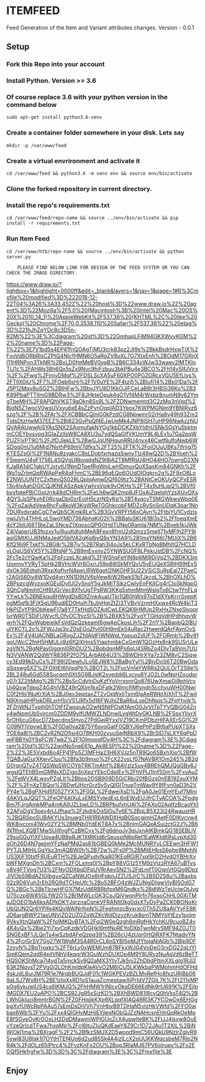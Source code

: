 # ITEMFEED #

Feed Generation of the Item and Variant attributes changes.
Version - 0.0.1

## Setup ##

### Fork this Repo into your account ###


### Install Python. Version >= 3.6 ###

### Of course replace 3.6 with your python version in the command below ###

```
sudo apt-get install python3.6-venv
```

### Create a container folder somewhere in your disk. Lets say ###

```
mkdir -p /var/www/feed
```

### Create a virtual envrironment and activate it ###

```
cd /var/www/feed && python3.6 -m venv env && source env/bin/activate
```
### Clone the forked repository in current directory. ###


### Install the repo's requirements.txt ###

```
cd /var/www/feed/repo-name && source ../env/bin/activate && pip install -r requirements.txt
```
### Run Item Feed ###

```
cd /var/www/htb/repo-name && source ../env/bin/activate && python server.py
```


```
	PLEASE FIND BELOW LINK FOR DESIGN OF THE FEED SYSTEM OR YOU CAN CHECK THE IMAGE DIRECTORY.
```

https://www.draw.io/?lightbox=1&highlight=0000ff&edit=_blank&layers=1&nav=1&page=1#R%3Cmxfile%20modified%3D%222018-12-22T04%3A26%3A33.452Z%22%20host%3D%22www.draw.io%22%20agent%3D%22Mozilla%2F5.0%20(Macintosh%3B%20Intel%20Mac%20OS%20X%2010_14_1)%20AppleWebKit%2F537.36%20(KHTML%2C%20like%20Gecko)%20Chrome%2F70.0.3538.110%20Safari%2F537.36%22%20etag%3D%221hJhZqYDc8c3D5n-R2Mj%22%3E%3Cdiagram%20id%3D%22GmhapLFiM94GKXWyyKGM%22%20name%3D%22Page-1%22%3E7V1bd5s4EP41fnQOAgTiMU3crk83pz2Jt9s%2BkkBsdrHxwTiX%2FvoVd6ORbRIsCZPtQ4NlcfHMN6O5aRgZV8uXL7G7XtxEnh%2BOdM17GRnXI11HRNPon3TkNR%2BxLD0fmMeBV0yqB%2B6C334xWJw33waev2lMTKIoTIJ1c%2FAhWq38h6Qx5sZx9Nyc9hiFzbuu3bkPBu4e3BCO%2Fh14ySIfJVirx%2F%2Fwg%2FmivDMqf%2FDSLScXA5uF60XPO0PGZGRcxVGU5EfLlys%2FTIlX0iU%2F7%2FOeb6sHi%2F1V0uYE%2F4tzj5%2BIufj14%2Bs01Da%2FJ5P12Mqv8uSG2%2BIHFw%2BbvJYU8D1KkOJjFCeLaB6t3HBSj36Ko%2B3K89PbaPTTIlmG9BDRw3%2F8JHkteOpuk4gO1Vf4M4rWxbz8numN9v62YmgTbeMH%2F8APQhVlKST9aOkn8Ss9L%2FZDNwmemtd3C2zMq3nVqd%2BjgN5Z1wocV0wsUVxyubxE4sZzPynOqplAD3Yeox7KWPMGNjm9YBNlRvz6szg%2F%2B%2FAr%2FXCBBbCQinlG0kPzdCG8Npwmr02rHa8v49h93Zm2TidsDtzHwM37EEZ%2Bj823GvPpQf4EJwUeMk4JNP8lSH7uHP96NwAzzNUQVARAUwwAjSYAsSNX2SAsmufakNYGg1kbDCKZXbYIdhUSNkSGsYu5bktmmCOEYbvsypg3GIaZzIIsW8CA8XU3u7ydQSaGIfVKUmY9L4LEv1u7Ga2eqWPUZFlxPT9O%2FJfDJIekLE%2BwGJqUNHqunRRU4nyx46CwtNulfoNwb6WSDqg0nU1u6Mjd7NvthP69mV7dfks%2FT25%2FTK%2FoiOUuU8Ks7jfriig75KTESZp0i%2F1N8Nu9zyakcC8sLDobfxrhazqSwnyTIz49wQ2D%2BYoeh%2F5jeqmU4gF17S6L4SQVgU8byqdgNZ9l8jA2T8MfRsU4HO44HO7owrgD2XNKJaRA1diC1gbUYJxtytU1NmDTpefRgWniLwHDmuyQoXSaxKm84GNKh%2FWgTgZrImQpRWApPeR4qFhmC%2BE96qEQo6OUdOIOgkrn2g%2F9xO8LoE2NWUUN1YC2xftevQS02RLQplpAmwDQf609tz%2BANtCeOKUyQCPxESR13o4lxAahDGICQJKNEASzApkVwhrsVpjk9vOKHs%2FT4x9uHLjpQ%2BVf0bvvfqtePBjCGqUrrk48dCHRm%2FeLh6wQK2mp8JFOxAiZqelqhYzsXUvOXs4QYSJsSPkyhE0RcgaDbj0zrEoiH5czrNSyKp%2BT4yqcvTSMGWkwsWpp0E%2FqZaiAdVew8hcFu8koW3KgWReTGGhkcobFMDZcRySnSnUDqK3par1Nn7DURvdxrabCgC7wQbSCKmkRLe%2B3GyVRPFt56sCAyn%2FtbjYU1CydzjsnwIJVh4THHLoLSwoYMD736AbhsKiO2Ii%2BBaluSKU61Bl3s2%2FfoeqXmE4cY2blU68TBleZaLSNceZ1XqoscQPGOHdTUNp0Ramla7NM%2Bveb1kjJWkZ4iVapprUB3fpzxy1ui9uuKdluhMeA8Fexn8fmU2dQmzz5melI71yMFIh2PY9jaqiGMtKUJ6NMaJedO5blVA2gKg8jyQ8xYN3A9%2B1msYN66I7MUjX%2B6KfQ16j9FTxkf%2BG8r%2B7jv%2B7Rah3l4oJs5eLCKxRTbNgBMhltQ7HCLDvLOqUS6VX5Y%2BfsNF%2B9mEyxny25YNWSUGF8LPekjJstDB%2FcNQ%2FcTe2cYQwKa%2FpFczeLXcakd%2FWShqFeYiN8p6Mj9DiVq2%2BDKX3mUomnvYVRyT5pHk2BVHcWVr6OxriJ59p8l6SkMYQvU5vEUQeXSRIH99tEvSdvOk36Edtqh3RxpXgfIyrNApeURW6qotI2NKOHF5U22VSjCSuRpEal7ZPaeCr2A0jS60iy8W1Dvd4yrrXN1D9UV6pVew8iW2RwkS1bTJkcgL%2BhOXLhD%2BPpzcgWvzxoKGEuIDvIUl2ySnoY5gJkMjTSjkzCwlyEnFKjtCg4rCIoSkNgpG3QhCgNmjhICHf6UGrVec8XfyUgTPsRW3KKg5xhmMtmWslgTo6Ctw1YnFLqYYwLk%2BNEkqu6HWgdDs8DtZmkAuaUTkj1QB0hWx97oZIdXYpKrrrSyepKpgM5qfb3FjX5qU96udlED0Huih7bJinHqrZtZi3TVBvVzrmHXxwx4RcW4kiT3HkPlZvYP9iObKewFI7a8Y7TkfHd5OZAdCwLEKQK6HMUp2RxHxZNxeSlyoprIyrWR0T5DiFUWvcfLOfvOC1hjzSl%2B%2BXK5%2FygYTGHqVdHPdhhqvWwrh%2FQyWgbeieikFsVdQzQzkeamI6gwApCkosLih%2F2rlY%2BapbQ2lBUuIYKCTL2o%2FWJJqj3icZ0sEGoZfvl00H9mEk54uRac2HwerdQArFAynOvSEx%2F4V4UACNBLaGRxgZJZfdAldFlWNWqLYppuqZdUF%2FORmb%2Bv91goUWcC2fnH5HMULii9z6fQlXHns5YjaphmbkCxGmW1QOzHx8nk9SUSrULezgVN%2BgNPay0jgqmI0RhDU2%2BpbdqnMPs6qU4SRbZo4DIvTa9Vm7UUN3VVANW2QdWYR836P2fO75LArbAt64U3%2BWDHrXYa7z3ZM8vC2Siqwcy3Ed99kDuCs%2F99l2DewhJLo5EJW8%2BaBgYyI%2BjvDoS6T20BwGdaqSqswg5XZ%2FOXtEI6lVqqPb%2BOT2L%2FucVn1eYWRRs2QULOrT2S8e%2BL248u6Gd558Sucqoh0XtSG9BJslK2xyeddi6Lxcyu8YJO2L0wNsHZoudorv07r3Z2ItMdg%2B7%2BsScCdvlnDuKzfYoVrrxonrQo876UwXmaiOj9phVcvUi4QxwTdpqZ4G4hlVBZ49rQXlm1kxDFatk2WmcfiMfyndn5cchyuWH00NwiC0f2HIii1NuKrXlA%2BJ0ex3ejptaxZT2vOpWxIjTsm6IgAeRWktXjXhT%2FwiIN9lXmatHPIxkDRLxrH1jcV51JRfx5d16FWJhjZBaR6uLseDhNsjs%2FpYhvjk%2FZhWNJTvqih0hTOtFfZwopukO2wNSNtPOsKfAmO0JyVtTpTYVQBiG04Zny4wNpmUb5vircm0ZDDM9ylfUMWZLNDnwlLygWtDyGKLNB%2FSpxYlIyrX5rOHljcuG6scD7ZbecdnsSHvo27PdGejRYxxlVZ19CKmPDbzHIFAXErSGl%2FC09NYIVpvwLB%2F0Da0va2B75Y6svoGatF0QBYJ6ePnPzlBt6aPUpXTSXsYOE6a8l%2BC2yR2N2Dfjsj4O78KH00zvuuSejNRbX9%2BrSID7sLXY6qPpDwiFBBYs0Y9xFCW7wkZ%2F1OImooqfDv4H%3C%2Fdiagram%3E%3Cdiagram%20id%3D%22qolNo5neE61p_Ak8ESPl%22%20name%3D%22Page-2%22%3E5Vxbd6o4FP41Pp5Z3MFHa23H6XVJz5nTR9Qo6SBxhXjp%2BfWTQABJaGurXKwvCluu%2Bfa3b9mxo%2FcX22vsLf07NAVBR1Om245%2B2dG0rqnQTyZ4TQSWpSWCOYbTRKTmAhf%2BAVzIz5uv4BREhQMJQgGBy6JwgsIQTEhB5mGMNsXDZigo3nXpzYEkcCdeIEv%2FhVPiJ1InfS0m%2FxvAuZ%2FeWVX4LwsvPZgLIt%2Bbos2OSB909D5GiCRbi20fBGzs0nEB192xuXYM%2F%2FnXzTBQoj%2BDwfJHcrGrz5ySvQIGITnupTmWay9Y8fFyn0aD3h2VPY4e%2BgPXHd5f0527YX%2F0QL%2FdwejXsD%2FgA0Je01EmYEuf7MIni4AKVLqJQQT%2FeOP4AIXuLxEMSYyledExL6nEWxEUJfrCTvACOA%2FpdgBm7FJrgAmkMPa4mKAllUZLbwLD%2BRPbufxhUAl%2FAXo02AqIfzBcaoYh1X2AFoDgV3oev4rlJJfhaq%2FzkdrkOqSlOuTv6E%2BqLB5X23l24RwausHR%2BQRSpoSUBAKYUs3nuwgTH81R6AWDXHqB0SqcgimHZAetF0DIKycvw4WK8ivconi41Wy02Y2%2BMNb0YdEKT8A7x%2BnlmGAQeASuizctG2J%2B6iNTthxLXQBTMwSUiIfngPCzBKCyx%2Fg6dnoJy3qjJxnAIKBmkQG18SEBLlV29suGGuYiXFUpva4UB8pRJK1XtRKtd6rSeusstN6pRet1EaWKtd6RsLvpXd30qOh26D4N7gejjmYFzNaPMd2as61bGBEQ0kMe2McMUNRYvLCEEwn3HFW1PYTJLMtHjLGqYkz3mAQBW0h%2B72w%2Fs0P%2BMltEHbsS6php9MphNUS3XjF10tsfF8UEuRTH%2BJeQPudvfka801KEqRGIR7xqI9rD2HvdOYBHrXvbWFMXgnDh%2BCxm%2FOLxmq0I%2BpY88VG1z5YM9zVizzRYA67uBTvso8V4FTVog7U3%2FNyODXbqDFpUVRrAeySN2%2FdLmfT0OqnVtGQg9DpzJlVOb59BdAZIGIbgvxQZCaNWJOx6HFpbnJZZUSJrC%2B5D2S8u%2Baxbs02z9D6Vuh2rEh2RQ9dTCHpUfc%2Bo52BFO4zWJZUNgjDIgwVlyBI5OdG7Q%2BGc%2BkTlciwHFG1I7MzUd6RBRbfpxM6Qndkx%2BdIWzTeUclwOtJyqU7Sczp6W81jGLfW2O%2Bj1MWLcGK3CqJQiVwgnPIrfn76xsoChHL00XjTMaJDOEO1bA6ksADfkDKYJqrznaCqnkVFRANIt0kg0dxXTyDyPaZCK0BONoKrUbQUN2Qr6YPIfe4KQvWAINrIhpN%2FeghmzcByxrxc0Th5ZU8aAVYvFE6KJD6argBWP21asUNViZO2UZGZqWZKcWdDjzyzKruk8smTNMYpYlEzy1polm9VkyXtnQIaW%2FfoIMKQvBTA%2Fqi2W0eQzgh8mRgfHkYchKU9cuoBZ4v4K4yQx%2Bie2Yi7xyCpKzdkVDGHkl9mtNuREYqDXbTwnMrvSMF94ZOJT0SNGExBF1JLQnTs4wSzbdAFeQzpq39%2B26cU4zUpr0rtQlRXFK7NtadvYN4%2FcrGrSV7Gg27W1WgM3S44R0rCL6nSYBl5pMJfYtojaNiAGb%2Blp9DF2zyyN%2BqTroxkz%2FT6rLy0xWEMUm87BFkxWJG4VoDeO3rxDG22qLtYlSmKQem2qdR4pllVNhV4kqqrW3GuWzhDUXOp4M9Y8URyzNuAsVd6zBeTTHQSOKShMca7l4ydTa5mckSv9Q2aMX3YtvTJk5nj2ZhDbdPItjnXXLglg1RJj263K2NqysT2PVgGj2LOhKmldpKleAVvO2M6jCiJ5LKWkbaPWMohmHdOFHd4skJdL8urJM79R1e7NrqbBUQJdF01c1WGKPEVzBZLMvRefHc8fxzURjBb069aLSJ7Wx8H%2BE1zIqXxRD1oS1auaZcmeptawXjPrIdV7ZGlL7K%2Ft211xMPsOg6ykuwIUS4cs6IKMJQ%2FhHMW1rlNIcvOkqDE66EdNk9rfJ691K%2FEjlpiMGDX7EU2uAPO%2BCS92Jg95xSjzKD%2BXhBWD81I8cyQ0hVksT4Q%2BLWhGklucj8mntrBGN%2FZ0FHqjjkKXp9XLqqfXIAQ48Rl3K7YCOwDx6EHGgbgXyfUWcRpPAAu57sEmDsDiVVh7VnHbyB9TDHaN5vlzHkVWfd%2FFO0ajbax6Wb%2FYu%2Fxx4QIGHvMzHiEYjlexNObQJZzNAHcsnEhhQqRkOeMpE8fSGyeOvKr0OxLH2DdDMawmiWPIGUoZcX4upwlteBK%2FlJJ4lsyw8OuEvYzeQrIcdTFwa7hxqMp%2Fcl6ltuZIuQKdEaeY8Z9Cr1D72JAu1T2XlL%2BiNWiOkI1ma%2BXragF%2F2%2BfkzSMJX2D5woqd9mC56UQkU9NzlrZglvR95ywl83U8Isk1l7OYtHTEf4Uo6d2ud85Sk4A4jzlLcX2qUUKKWqcsbeM7Rlp2NR4k%2FdOLz65iPtrc4%2FvzKnFx2OU%2Bop3RlaMJ67PV6oIrupv%2Fx2ECQf5Hkfrgfw%3D%3D%3C%2Fdiagram%3E%3C%2Fmxfile%3E

## Enjoy ##